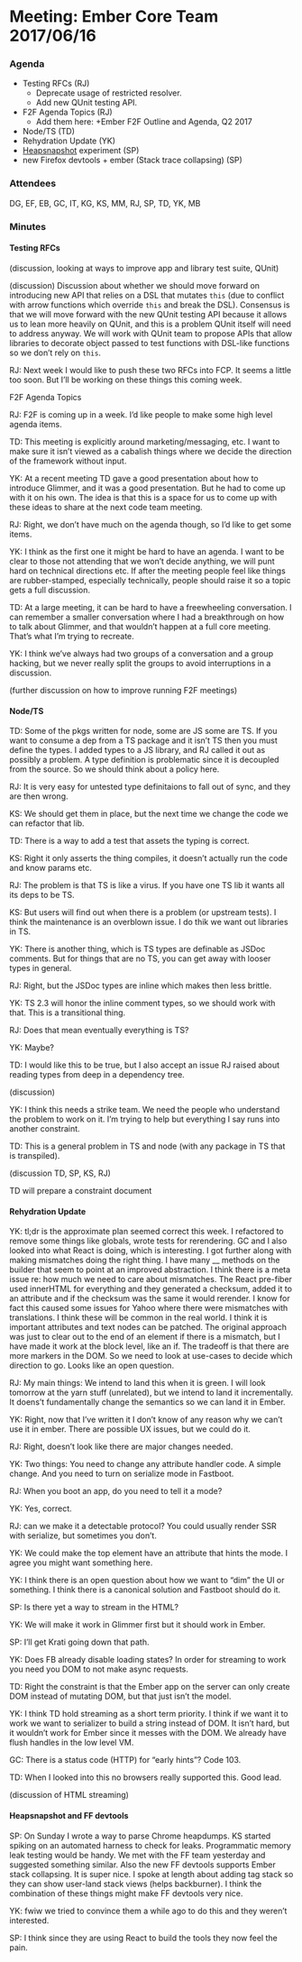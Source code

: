 # Meeting: Ember Core Team 2017/06/16

### Agenda

- Testing RFCs (RJ)
  - Deprecate usage of restricted resolver.
  - Add new QUnit testing API.
- F2F Agenda Topics (RJ)
  - Add them here: +Ember F2F Outline and Agenda, Q2 2017 
- Node/TS (TD)
- Rehydration Update (YK)
- [Heapsnapshot](https://github.com/stefanpenner/heapsnapshot) experiment (SP)
- new Firefox devtools + ember (Stack trace collapsing) (SP)

### Attendees

DG, EF, EB, GC, IT, KG, KS, MM, RJ, SP, TD, YK, MB

### Minutes

#### Testing RFCs

(discussion, looking at ways to improve app and library test suite, QUnit)

(discussion) Discussion about whether we should move forward on introducing new API that relies on a DSL that mutates `this` (due to conflict with arrow functions which override `this` and break the DSL).
Consensus is that we will move forward with the new QUnit testing API because it allows us to lean more heavily on QUnit, and this is a problem QUnit itself will need to address anyway.
We will work with QUnit team to propose APIs that allow libraries to decorate object passed to test functions with DSL-like functions so we don’t rely on `this`.

RJ: Next week I would like to push these two RFCs into FCP. It seems a little too soon. But I’ll be working on these things this coming week.

F2F Agenda Topics

RJ: F2F is coming up in a week. I’d like people to make some high level agenda items.

TD: This meeting is explicitly around marketing/messaging, etc. I want to make sure it isn’t viewed as a cabalish things where we decide the direction of the framework without input.

YK: At a recent meeting TD gave a good presentation about how to introduce Glimmer, and it was a good presentation. But he had to come up with it on his own. The idea is that this is a space for us to come up with these ideas to share at the next code team meeting.

RJ: Right, we don’t have much on the agenda though, so I’d like to get some items.

YK: I think as the first one it might be hard to have an agenda. I want to be clear to those not attending that we won’t decide anything, we will punt hard on technical directions etc. If after the meeting people feel like things are rubber-stamped, especially technically, people should raise it so a topic gets a full discussion.

TD: At a large meeting, it can be hard to have a freewheeling conversation. I can remember a smaller conversation where I had a breakthrough on how to talk about Glimmer, and that wouldn’t happen at a full core meeting. That’s what I’m trying to recreate.

YK: I think we’ve always had two groups of a conversation and a group hacking, but we never really split the groups to avoid interruptions in a discussion.

(further discussion on how to improve running F2F meetings)

#### Node/TS

TD: Some of the pkgs written for node, some are JS some are TS. If you want to consume a dep from a TS package and it isn’t TS then you must define the types. I added types to a JS library, and RJ called it out as possibly a problem. A type definition is problematic since it is decoupled from the source. So we should think about a policy here.

RJ: It is very easy for untested type definitaions to fall out of sync, and they are then wrong.

KS: We should get them in place, but the next time we change the code we can refactor that lib.

TD: There is a way to add a test that assets the typing is correct.

KS: Right it only asserts the thing compiles, it doesn’t actually run the code and know params etc.

RJ: The problem is that TS is like a virus. If you have one TS lib it wants all its deps to be TS.

KS: But users will find out when there is a problem (or upstream tests). I think the maintenance is an overblown issue. I do thik we want out libraries in TS.

YK: There is another thing, which is TS types are definable as JSDoc comments. But for things that are no TS, you can get away with looser types in general.

RJ: Right, but the JSDoc types are inline which makes then less brittle.

YK: TS 2.3 will honor the inline comment types, so we should work with that. This is a transitional thing.

RJ: Does that mean eventually everything is TS?

YK: Maybe?

TD: I would like this to be true, but I also accept an issue RJ raised about reading types from deep in a dependency tree.

(discussion)

YK: I think this needs a strike team. We need the people who understand the problem to work on it. I’m trying to help but everything I say runs into another constraint.

TD: This is a general problem in TS and node (with any package in TS that is transpiled).

(discussion TD, SP, KS, RJ)

TD will prepare a constraint document

#### Rehydration Update

YK: tl;dr is the approximate plan seemed correct this week. I refactored to remove some things like globals, wrote tests for rerendering. GC and I also looked into what React is doing, which is interesting. I got further along with making mismatches doing the right thing. I have many __ methods on the builder that seem to point at an improved abstraction. I think there is a meta issue re: how much we need to care about mismatches. The React pre-fiber used innerHTML for everything and they generated a checksum, added it to an attribute and if the checksum was the same it would rerender. I know for  fact this caused some issues for Yahoo where there were mismatches with translations.  I think these will be common in the real world. I think it is important attributes and text nodes can be patched. The original approach was just to clear out to the end of an element if there is a mismatch, but I have made it work at the block level, like an if. The tradeoff is that there are more markers in the DOM. So we need to look at use-cases to decide which direction to go. Looks like an open question.

RJ: My main things: We intend to land this when it is green. I will look tomorrow at the yarn stuff (unrelated), but we intend to land it incrementally. It doens’t fundamentally change the semantics so we can land it in Ember.

YK: Right, now that I’ve written it I don’t know of any reason why we can’t use it in ember. There are possible UX issues, but we could do it.

RJ: Right, doesn’t look like there are major changes needed.

YK: Two things: You need to change any attribute handler code. A simple change. And you need to turn on serialize mode in Fastboot.

RJ: When you boot an app, do you need to tell it a mode?

YK: Yes, correct.

RJ: can we make it a detectable protocol? You could usually render SSR with serialize, but sometimes you don’t.

YK: We could make the top element have an attribute that hints the mode. I agree you might want something here.

YK: I think there is an open question about how we want to “dim” the UI or something. I think there is a canonical solution and Fastboot should do it.

SP: Is there yet a way to stream in the HTML?

YK: We will make it work in Glimmer first but it should work in Ember.

SP: I’ll get Krati going down that path.

YK: Does FB already disable loading states? In order for streaming to work you need you DOM to not make async requests.

TD: Right the constraint is that the Ember app on the server can only create DOM instead of mutating DOM, but that just isn’t the model.

YK: I think TD hold streaming as a short term priority. I think if we want it to work we want to serializer to build a string instead of DOM. It isn’t hard, but it wouldn’t work for Ember since it messes with the DOM. We already have flush handles in the low level VM.

GC: There is a status code (HTTP) for “early hints”? Code 103.

TD: When I looked into this no browsers really supported this. Good lead.

(discussion of HTML streaming)

#### Heapsnapshot and FF devtools

SP: On Sunday I wrote a way to parse Chrome heapdumps. KS started spiking on an automated harness to check for leaks. Programmatic memory leak testing would be handy. We met with the FF team yesterday and suggested something similar. Also the new FF devtools supports Ember stack collapsing. It is super nice. I spoke at length about adding tag stack so they can show user-land stack views (helps backburner). I think the combination of these things might make FF devtools very nice.

YK: fwiw we tried to convince them a while ago to do this and they weren’t interested.

SP: I think since they are using React to build the tools they now feel the pain.




